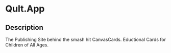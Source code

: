 # Qult.App

## Description

The Publishing Site behind the smash hit CanvasCards. Eductional Cards for 
Children of All Ages.
